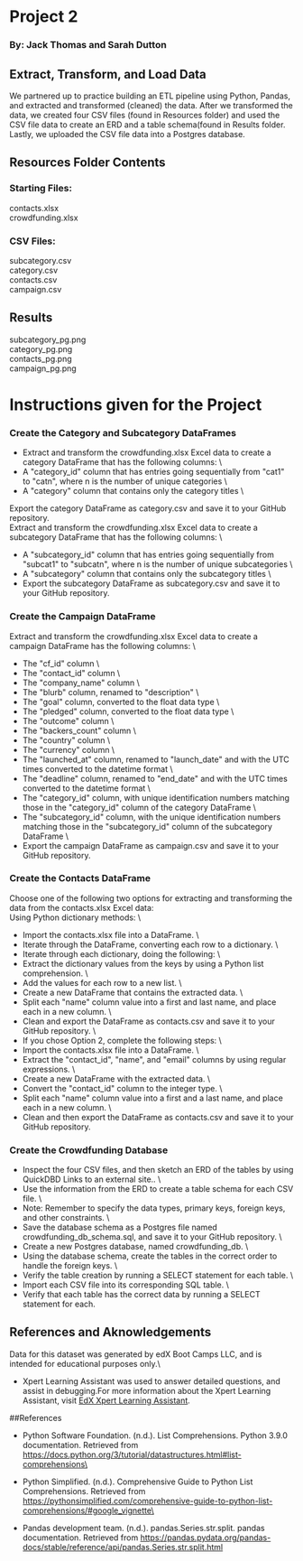 # Project 2 

### By: Jack Thomas and Sarah Dutton

## Extract, Transform, and Load Data 

We partnered up to practice building an ETL pipeline using Python, Pandas, and extracted and transformed (cleaned) the data. 
After we transformed the data, we created four CSV files (found in Resources folder) and used the CSV file data to create an ERD and a table schema(found in Results folder. 
Lastly, we uploaded the CSV file data into a Postgres database.

## Resources Folder Contents

### Starting Files: 
contacts.xlsx \
crowdfunding.xlsx 

### CSV Files:
subcategory.csv \
category.csv \
contacts.csv \
campaign.csv 

## Results 
subcategory_pg.png \
category_pg.png \
contacts_pg.png \
campaign_pg.png 

# Instructions given for the Project

### Create the Category and Subcategory DataFrames 

- Extract and transform the crowdfunding.xlsx Excel data to create a category DataFrame that has the following columns: \
- A "category_id" column that has entries going sequentially from "cat1" to "catn", where n is the number of unique categories \
- A "category" column that contains only the category titles \

Export the category DataFrame as category.csv and save it to your GitHub repository. \
Extract and transform the crowdfunding.xlsx Excel data to create a subcategory DataFrame that has the following columns: \
- A "subcategory_id" column that has entries going sequentially from "subcat1" to "subcatn", where n is the number of unique subcategories \
- A "subcategory" column that contains only the subcategory titles \
- Export the subcategory DataFrame as subcategory.csv and save it to your GitHub repository. 

### Create the Campaign DataFrame

Extract and transform the crowdfunding.xlsx Excel data to create a campaign DataFrame has the following columns: \
- The "cf_id" column \
- The "contact_id" column \
- The "company_name" column \
- The "blurb" column, renamed to "description" \
- The "goal" column, converted to the float data type \
- The "pledged" column, converted to the float data type \
- The "outcome" column \
- The "backers_count" column \
- The "country" column \
- The "currency" column \
- The "launched_at" column, renamed to "launch_date" and with the UTC times converted to the datetime format \
- The "deadline" column, renamed to "end_date" and with the UTC times converted to the datetime format \
- The "category_id" column, with unique identification numbers matching those in the "category_id" column of the category DataFrame \
- The "subcategory_id" column, with the unique identification numbers matching those in the "subcategory_id" column of the subcategory DataFrame \
- Export the campaign DataFrame as campaign.csv and save it to your GitHub repository.

### Create the Contacts DataFrame

Choose one of the following two options for extracting and transforming the data from the contacts.xlsx Excel data: \
Using Python dictionary methods: \
- Import the contacts.xlsx file into a DataFrame. \
- Iterate through the DataFrame, converting each row to a dictionary. \
- Iterate through each dictionary, doing the following: \
- Extract the dictionary values from the keys by using a Python list comprehension. \
- Add the values for each row to a new list. \
- Create a new DataFrame that contains the extracted data. \
- Split each "name" column value into a first and last name, and place each in a new column. \
- Clean and export the DataFrame as contacts.csv and save it to your GitHub repository. \
- If you chose Option 2, complete the following steps: \
- Import the contacts.xlsx file into a DataFrame. \
- Extract the "contact_id", "name", and "email" columns by using regular expressions. \
- Create a new DataFrame with the extracted data. \
- Convert the "contact_id" column to the integer type. \
- Split each "name" column value into a first and a last name, and place each in a new column. \
- Clean and then export the DataFrame as contacts.csv and save it to your GitHub repository. 

### Create the Crowdfunding Database

- Inspect the four CSV files, and then sketch an ERD of the tables by using QuickDBD Links to an external site.. \
- Use the information from the ERD to create a table schema for each CSV file. \
- Note: Remember to specify the data types, primary keys, foreign keys, and other constraints. \
- Save the database schema as a Postgres file named crowdfunding_db_schema.sql, and save it to your GitHub repository. \
- Create a new Postgres database, named crowdfunding_db. \
- Using the database schema, create the tables in the correct order to handle the foreign keys. \
- Verify the table creation by running a SELECT statement for each table. \
- Import each CSV file into its corresponding SQL table. \
- Verify that each table has the correct data by running a SELECT statement for each.


## References and Aknowledgements

Data for this dataset was generated by edX Boot Camps LLC, and is intended for educational purposes only.\

- Xpert Learning Assistant was used to answer detailed questions, and assist in debugging.For more information about the Xpert Learning Assistant, visit [EdX Xpert Learning Assistant](https://www.edx.org/). 
    
##References
- Python Software Foundation. (n.d.). List Comprehensions. Python 3.9.0 documentation. Retrieved from https://docs.python.org/3/tutorial/datastructures.html#list-comprehensions\

- Python Simplified. (n.d.). Comprehensive Guide to Python List Comprehensions. Retrieved from https://pythonsimplified.com/comprehensive-guide-to-python-list-comprehensions/#google_vignette\

- Pandas development team. (n.d.). pandas.Series.str.split. pandas documentation. Retrieved from https://pandas.pydata.org/pandas-docs/stable/reference/api/pandas.Series.str.split.html
